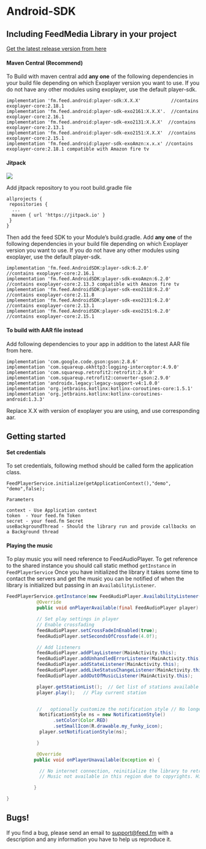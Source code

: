 # Android-SDK


## Including FeedMedia Library in your project

[Get the latest release version from here](https://github.com/feedfm/Android-SDK/releases)


####  Maven Central (Recommend)
To Build with maven central add **any one** of the following dependencies in your build file depending on which Exoplayer version you want to use. If you do not have any other modules using exoplayer, use the default player-sdk.
``` 
implementation 'fm.feed.android:player-sdk:X.X.X'           //contains exoplayer-core:2.18.1
implementation 'fm.feed.android:player-sdk-exo2161:X.X.X'.  //contains exoplayer-core:2.16.1
implementation 'fm.feed.android:player-sdk-exo2131:X.X.X'  //contains exoplayer-core:2.13.1
implementation 'fm.feed.android:player-sdk-exo2151:X.X.X'  //contains exoplayer-core:2.15.1
implementation 'fm.feed.android:player-sdk-exoAmzn:x.x.x' //contains exoplayer-core:2.18.1 compatible with Amazon fire tv
```

#### Jitpack 
[![](https://jitpack.io/v/fm.feed/AndroidSDK.svg)](https://jitpack.io/#fm.feed/AndroidSDK)


Add jitpack repository to you root build.gradle file 

```
allprojects {
 repositories {
  ...
  maven { url 'https://jitpack.io' }
 }
}
```
Then add the feed SDK to your Module’s build.gradle. Add **any one** of the following dependencies in your build file depending on which Exoplayer version you want to use. If you do not have any other modules using exoplayer, use the default player-sdk.

```
implementation 'fm.feed.AndroidSDK:player-sdk:6.2.0'         //contains exoplayer-core:2.16.1
implementation 'fm.feed.AndroidSDK:player-sdk-exoAmzn:6.2.0' //contains exoplayer-core:2.13.3 compatible with Amazon fire tv
implementation 'fm.feed.AndroidSDK:player-sdk-exo2118:6.2.0' //contains exoplayer-core:2.11.8
implementation 'fm.feed.AndroidSDK:player-sdk-exo2131:6.2.0' //contains exoplayer-core:2.13.1
implementation 'fm.feed.AndroidSDK:player-sdk-exo2151:6.2.0' //contains exoplayer-core:2.15.1
```


#### To build with AAR file instead

 Add following dependencies to your app in addition to the latest AAR file from here.

```
implementation 'com.google.code.gson:gson:2.8.6'
implementation 'com.squareup.okhttp3:logging-interceptor:4.9.0'
implementation 'com.squareup.retrofit2:retrofit:2.9.0'
implementation 'com.squareup.retrofit2:converter-gson:2.9.0'
implementation 'androidx.legacy:legacy-support-v4:1.0.0'
implementation 'org.jetbrains.kotlinx:kotlinx-coroutines-core:1.5.1'
implementation 'org.jetbrains.kotlinx:kotlinx-coroutines-android:1.3.3'
```
Replace X.X with version of exoplayer you are using, and use corresponding aar.

## Getting started

#### Set credentials

To set credentials, following method should be called form the application class.

`FeedPlayerService.initialize(getApplicationContext(),"demo", "demo",false);`

    Parameters

    context - Use Application context
    token  - Your feed.fm Token
    secret - your feed.fm Secret
    useBackgroundThread - Should the library run and provide callbacks on a Background thread

#### Playing the music

To play music you will need reference to FeedAudioPlayer. To get reference to the shared instance you should call static method `getInstance` in `FeedPlayerService`
Once you have initialized the library it takes some time to contact the servers and get the music you can be notified of when the library is initialized but passing in an `AvailabilityListener`.


```Java
FeedPlayerService.getInstance(new FeedAudioPlayer.AvailabilityListener() {
           @Override
           public void onPlayerAvailable(final FeedAudioPlayer player) {

           // Set play settings in player
           // Enable crossfading
           feedAudioPlayer.setCrossFadeInEnabled(true);
           feedAudioPlayer.setSecondsOfCrossfade(4.0f);

           // Add listeners
           feedAudioPlayer.addPlayListener(MainActivity.this);
           feedAudioPlayer.addUnhandledErrorListener(MainActivity.this);
           feedAudioPlayer.addStateListener(MainActivity.this);
           feedAudioPlayer.addLikeStatusChangeListener(MainActivity.this);
           feedAudioPlayer.addOutOfMusicListener(MainActivity.this);

           player.getStationList();  // Get list of stations available
           player.play();   // Play current station


           //   optionally customize the notification style // No longer works above Api 26
            NotificationStyle ns = new NotificationStyle()
                 .setColor(Color.RED)
                 .setSmallIcon(R.drawable.my_funky_icon);
            player.setNotificationStyle(ns);

           }

           @Override
          public void onPlayerUnavailable(Exception e) {

            // No internet connection, reinitialize the library to retry
            // Music not available in this region due to copyrights. Hide music player.

          }

}
```

## Bugs!

If you find a bug, please send an email to support@feed.fm with a description
and any information you have to help us reproduce it.


